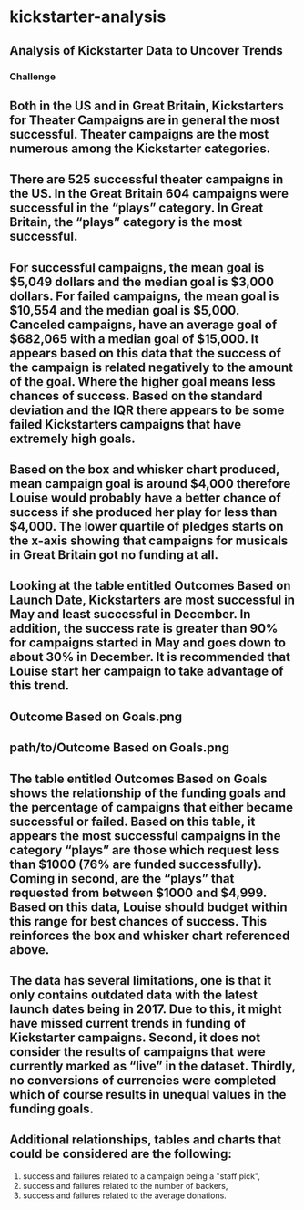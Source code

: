 # kickstarter-analysis
## Analysis of Kickstarter Data to Uncover Trends
### Challenge
Both in the US and in Great Britain, Kickstarters for Theater Campaigns are in general the most successful. Theater campaigns are the most numerous among the Kickstarter categories.
---
There are 525 successful theater campaigns in the US. In the Great Britain 604 campaigns were successful in the “plays” category. In Great Britain, the “plays” category is the most successful.
---
For successful campaigns, the mean goal is $5,049 dollars and the median goal is $3,000 dollars. For failed campaigns, the mean goal is $10,554 and the median goal is $5,000. Canceled campaigns, have an average goal of $682,065 with a median goal of $15,000. It appears based on this data that the success of the campaign is related negatively to the amount of the goal. Where the higher goal means less chances of success. Based on the standard deviation and the IQR there appears to be some failed Kickstarters campaigns that have extremely high goals.
---
Based on the box and whisker chart produced, mean campaign goal is around $4,000 therefore Louise would probably have a better chance of success if she produced her play for less than $4,000. The lower quartile of pledges starts on the x-axis showing that campaigns for musicals in Great Britain got no funding at all.
---
Looking at the table entitled Outcomes Based on Launch Date, Kickstarters are most successful in May and least successful in December. In addition, the success rate is greater than 90% for campaigns started in May and goes down to about 30% in December. It is recommended that Louise start her campaign to take advantage of this trend. 
---
Outcome Based on Goals.png 
---
path/to/Outcome Based on Goals.png
---
The table entitled Outcomes Based on Goals shows the relationship of the funding goals and the percentage of campaigns that either became successful or failed. Based on this table, it appears the most successful campaigns in the category “plays” are those which request less than $1000 (76% are funded successfully). Coming in second, are the “plays” that requested from between $1000 and $4,999. Based on this data, Louise should budget within this range for best chances of success. This reinforces the box and whisker chart referenced above.
---
The data has several limitations, one is that it only contains outdated data with the latest launch dates being in 2017. Due to this, it might have missed current trends in funding of Kickstarter campaigns. Second, it does not consider the results of campaigns that were currently marked as “live” in the dataset. Thirdly, no conversions of currencies were completed which of course results in unequal values in the funding goals.
---
Additional relationships, tables and charts that could be considered are the following:
---
1. success and failures related to a campaign being a "staff pick",
2. success and failures related to the number of backers,
3. success and failures related to the average donations.

